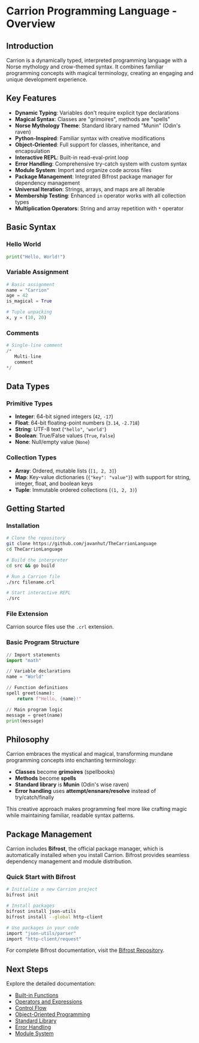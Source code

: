 # Carrion Programming Language - Overview

## Introduction

Carrion is a dynamically typed, interpreted programming language with a Norse mythology and crow-themed syntax. It combines familiar programming concepts with magical terminology, creating an engaging and unique development experience.

## Key Features

- **Dynamic Typing**: Variables don't require explicit type declarations
- **Magical Syntax**: Classes are "grimoires", methods are "spells"
- **Norse Mythology Theme**: Standard library named "Munin" (Odin's raven)
- **Python-Inspired**: Familiar syntax with creative modifications
- **Object-Oriented**: Full support for classes, inheritance, and encapsulation
- **Interactive REPL**: Built-in read-eval-print loop
- **Error Handling**: Comprehensive try-catch system with custom syntax
- **Module System**: Import and organize code across files
- **Package Management**: Integrated Bifrost package manager for dependency management
- **Universal Iteration**: Strings, arrays, and maps are all iterable
- **Membership Testing**: Enhanced `in` operator works with all collection types
- **Multiplication Operators**: String and array repetition with `*` operator

## Basic Syntax

### Hello World
```python
print("Hello, World!")
```

### Variable Assignment
```python
# Basic assignment
name = "Carrion"
age = 42
is_magical = True

# Tuple unpacking
x, y = (10, 20)
```

### Comments
```python
# Single-line comment
/* 
   Multi-line
   comment 
*/
```

## Data Types

### Primitive Types
- **Integer**: 64-bit signed integers (`42`, `-17`)
- **Float**: 64-bit floating-point numbers (`3.14`, `-2.718`)
- **String**: UTF-8 text (`"hello"`, `'world'`)
- **Boolean**: True/False values (`True`, `False`)
- **None**: Null/empty value (`None`)

### Collection Types
- **Array**: Ordered, mutable lists (`[1, 2, 3]`)
- **Map**: Key-value dictionaries (`{"key": "value"}`) with support for string, integer, float, and boolean keys
- **Tuple**: Immutable ordered collections (`(1, 2, 3)`)

## Getting Started

### Installation
```bash
# Clone the repository
git clone https://github.com/javanhut/TheCarrionLanguage
cd TheCarrionLanguage

# Build the interpreter
cd src && go build

# Run a Carrion file
./src filename.crl

# Start interactive REPL
./src
```

### File Extension
Carrion source files use the `.crl` extension.

### Basic Program Structure
```python
// Import statements
import "math"

// Variable declarations
name = "World"

// Function definitions
spell greet(name):
    return f"Hello, {name}!"

// Main program logic
message = greet(name)
print(message)
```

## Philosophy

Carrion embraces the mystical and magical, transforming mundane programming concepts into enchanting terminology:

- **Classes** become **grimoires** (spellbooks)
- **Methods** become **spells**
- **Standard library** is **Munin** (Odin's wise raven)
- **Error handling** uses **attempt/ensnare/resolve** instead of try/catch/finally

This creative approach makes programming feel more like crafting magic while maintaining familiar, readable syntax patterns.

## Package Management

Carrion includes **Bifrost**, the official package manager, which is automatically installed when you install Carrion. Bifrost provides seamless dependency management and module distribution.

### Quick Start with Bifrost

```bash
# Initialize a new Carrion project
bifrost init

# Install packages
bifrost install json-utils
bifrost install --global http-client

# Use packages in your code
import "json-utils/parser"
import "http-client/request"
```

For complete Bifrost documentation, visit the [Bifrost Repository](https://github.com/javanhut/bifrost).

## Next Steps

Explore the detailed documentation:
- [Built-in Functions](Builtin-Functions.md)
- [Operators and Expressions](Operators.md)
- [Control Flow](Control-Flow.md)
- [Object-Oriented Programming](Grimoires.md)
- [Standard Library](Standard-Library.md)
- [Error Handling](Error-Handling.md)
- [Module System](Modules.md)